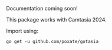 Documentation coming soon!

This package works with Camtasia 2024.

Import using:
```
go get -u github.com/poxate/gotasia
```
